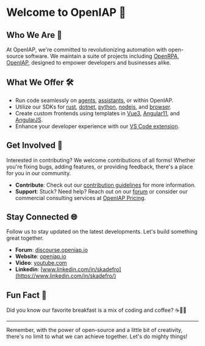 # Welcome to OpenIAP 👋

## Who We Are 🚀
At OpenIAP, we're committed to revolutionizing automation with open-source software. We maintain a suite of projects including [OpenRPA](https://github.com/open-rpa/openrpa), [OpenIAP](https://github.com/open-rpa/openflow), designed to empower developers and businesses alike.

## What We Offer 🛠️
- Run code seamlessly on [agents](https://github.com/openiap/nodeagent), [assistants](https://github.com/openiap/assistant), or within OpenIAP.
- Utilize our SDKs for [rust](https://github.com/openiap/rustapi), [dotnet](https://github.com/openiap/dotnetapi), [python](https://github.com/openiap/pyapi), [nodejs](https://github.com/openiap/nodeapi), and [browser](https://github.com/openiap/jsapi).
- Create custom frontends using templates in [Vue3](https://github.com/openiap/vue3-web-template), [Angular11](https://github.com/open-rpa/openflow-web-angular11-template), and [AngularJS](https://github.com/open-rpa/openflow-web-angularjs-template).
- Enhance your developer experience with our [VS Code extension](https://github.com/openiap/vscode-assistant).

## Get Involved 🤝
Interested in contributing? We welcome contributions of all forms! Whether you're fixing bugs, adding features, or providing feedback, there's a place for you in our community.

- **Contribute**: Check out our [contribution guidelines](CONTRIBUTING.md) for more information.
- **Support**: Stuck? Need help? Reach out on our [forum](https://discourse.openiap.io) or consider our commercial consulting services at [OpenIAP Pricing](https://www.openiap.io/pricing).

## Stay Connected 🌐
Follow us to stay updated on the latest developments. Let's build something great together.

- **Forum**: [discourse.openiap.io](https://discourse.openiap.io)
- **Website**: [openiap.io](https://openiap.io)
- **Video**: [youtube.com](https://www.youtube.com/results?search_query=openrpa)
- **Linkedin**: [www.linkedin.com/in/skadefro](https://www.linkedin.com/in/skadefro/)

## Fun Fact 🎉
Did you know our favorite breakfast is a mix of coding and coffee? ☕👨‍💻

---

Remember, with the power of open-source and a little bit of creativity, there's no limit to what we can achieve together. Let's do mighty things!

